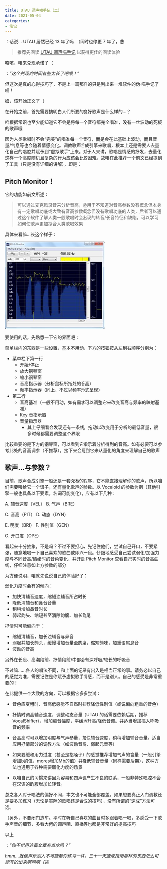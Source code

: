 ```yaml
---
title: UTAU 调声喵手记（二）
date: 2021-05-04
categories:
- 笔记
---
```


：话说... UTAU 居然已经 13 年了吗　（同时也停更 7 年了，悲

>推荐先阅读 [UTAU 调声喵手记](/post/nyaanote/utau/1) 以获得更佳的阅读体验

咳咳，咱来兑现承诺了（

*：“这个兑现的时间有些太长了吧喂！”*

但这次是真的心得技巧了，不是上一篇那样的只是列出来一堆软件的伪·喵手记了喵！

姆，该开始正文了（

在开始之前，首先需要搞明白人们所要的良好歌声是什么样的...？

咱根据常识也至少能知道它不会是将每一个音符都完全唱准，没有一丝波动的死板的歌声哦

因为人类歌唱时不会“完美”的唱准每一个音符，而是会在此基础上波动，而且音量/气息等也会随着情感变化。调教歌声合成引擎来歌唱，根本上还是需要人去量化自己的唱腔并赋予到“虚拟歌手”上来。对于人来讲，歌唱是情感的抒发，去量化这样一个高度随机且复杂的行为应该会比较困难。故咱在此推荐一个前文已经提到了工具（只是没有详细的讲解），即是：

## Pitch Monitor！

它的功能如前文所述：

>可以通过麦克风录音来分析音高，适用于不知道对音高参数没有概念但本身有一定歌唱功底或大致有音高参数概念但没有歌唱功底的人类，后者可以通过这个软件了解人类一般歌唱时会出现的转音/长音特征和缺陷，可以学习如何使歌声更加拟合人类歌唱效果

具体来看嘛...长这个样子：

![pm112.jpg](pm112.jpg)

要使用的话，先熟悉一下它的界面吧：

菜单栏内的东西是一些设置，基本不用动。下方的按钮按从左到右顺序分别为：

- 菜单栏下第一行
    - 开始/停止
    - 放大钢琴窗
    - 缩小钢琴窗
    - 音高指示器（分析鼠标所指处的音高）
    - 频率指示器（同上，不过以频率形式呈现）
- 第二行
    - 音高基准（一般不用动，如有需求可以调整它来改变音高与频率的映射基准）
    - Key 音指示器
    - 音量指示器
        - 其上仔细看会发现还有一条线，拖动以改变用于分析的最低音量，很多时候都需要调整这个界限

比较重要的是下方的钢琴窗，可以看到它指示着分析得到的音高。如有必要可以参考此处的音高调参（不推荐），接下来会用到它来从量化的角度来理解自己的歌声

## 歌声...与参数？

目前，歌声合成引擎一般还是一套*死板*的程序，它不能直接理解你的歌声，所以咱们需要喂给它一个谱子，还有量化歌声的参数。以 Vocaloid 的参数为例（其他引擎一般也具备以下要素，名词可能变化），应有以下几种：

A. 辅音速度（VEL） B. 气声（BRE）

C. 音高（PIT） D. 动态（DYN）

E. 明度（BRI） F. 性别值（GEN）

G. 开口度（OPE）

看起来十分抽象，不是吗？不过不要担心，先记住他们，尝试自己开口，不要紧张，随意地唱一下自己喜欢的歌曲或即兴一段。仔细地感受自己尝试弱化/加强力度与不同音高/情绪时的音色变化，并开启 Pitch Monitor 查看自己实时的音高曲线，仔细注意如上方参数的部分

为方便说明，咱就先说说自己的体验好了：

弱化力度时会有的倾向：

- 加快清辅音速度，缩短浊辅音所占时长
- 降低清辅音和鼻音音量
- 稍稍增加鼻音时长
- 弱起韵头、缩短甚至消除韵腹、加长韵尾

抒情时可能偏向于：

- 缩短清辅音，加长浊辅音与鼻音
- 弱起并加长韵头，缓慢增加音量至韵腹，缩短韵味，加重语尾息音
- 波动的音高

另外在长段、高潮段前、抒情段前/中部会有深呼吸/较长的呼吸音

不过嘛......各人的唱法不同，和上面的记录有出入是相当正常的事。请务必以自己的感觉为准，需要记住是你赋予虚拟歌手情感，而不是别人。自己的感受是非常重要的！

在此提供一个大致的方向，可以根据它多多尝试：

- 音色应变粗时、音高低感觉不自然时推荐降低性别值（或说偏向粗重的音色）

- 抒情时调高辅音速度，调整动态音量（UTAU 的话需要依赖后期，推荐 VocalShifter），增加颤音幅度，平缓地升高/降低音调。并适当增加插入呼吸音的频率

- 音高高时可以增加明度与气声参量，加快辅音速度，稍稍增加辅音音量。适当应用抒情部分的调教方法（如波动音高、弱起元音等）

- 如果要缓和用力过度（甚至是掐嗓子）的感觉推荐增加气声的含量（一般引擎增加b的值，mores增加Mb的值）并降低辅音音量（同样需要后期），这种方法也通用于各种需要弱化力度的场景

- 以咱自己的习惯来讲因为容易和四声调产生不良的联系，一般非特殊唱腔不会在汉语的韵腹增加长转音。

总之各人对于唱法的偏好不同，本文也不可能全部覆盖。如果想要真正入门调教还是要多加练习（无论是实际的歌唱还是合成的技巧），没有所谓的“速成”方法可选。

（另外，不要闭门造车。平时在听自己喜欢的曲目时多跟着唱一唱，多感受一下歌手声音的细节，多看大佬的调声晒、直播等也都是非常好的提高技巧

以上

*：“你不觉得这篇文章有点水吗？”*

*hmm...就像声乐别人不可能帮你练习一样，三十一天速成指南那样的东西怎么可能写的出来啊啊啊（逃*
